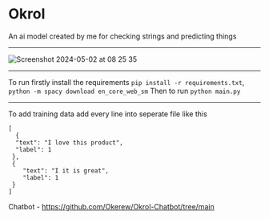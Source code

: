 # Okrol
An ai model created by me for checking strings and predicting things
____________
![Screenshot 2024-05-02 at 08 25 35](https://github.com/Okerew/okrol/assets/93822247/95c08c7e-472a-47b2-bf6c-d1d7fe56cfa7)
____________
To run firstly install the requirements `pip install -r requirements.txt`, `python -m spacy download en_core_web_sm`
Then to run `python main.py`
____________
To add training data add every line into seperate file like this
```
[
  {
  "text": "I love this product",
  "label": 1
 },
 {
    "text": "I it is great",
    "label": 1
 }
]
```
Chatbot - https://github.com/Okerew/Okrol-Chatbot/tree/main
